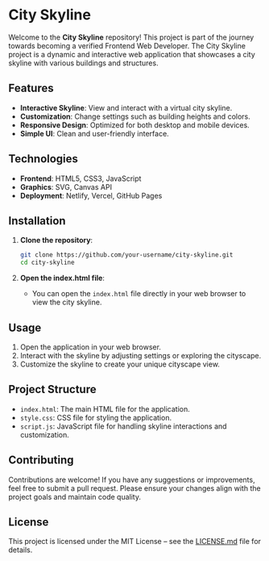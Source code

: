 # City Skyline

Welcome to the **City Skyline** repository! This project is part of the journey towards becoming a verified Frontend Web Developer. The City Skyline project is a dynamic and interactive web application that showcases a city skyline with various buildings and structures.

## Features

- **Interactive Skyline**: View and interact with a virtual city skyline.
- **Customization**: Change settings such as building heights and colors.
- **Responsive Design**: Optimized for both desktop and mobile devices.
- **Simple UI**: Clean and user-friendly interface.

## Technologies

- **Frontend**: HTML5, CSS3, JavaScript
- **Graphics**: SVG, Canvas API
- **Deployment**: Netlify, Vercel, GitHub Pages

## Installation

1. **Clone the repository**:
   ```bash
   git clone https://github.com/your-username/city-skyline.git
   cd city-skyline
   ```

2. **Open the index.html file**:
   - You can open the `index.html` file directly in your web browser to view the city skyline.

## Usage

1. Open the application in your web browser.
2. Interact with the skyline by adjusting settings or exploring the cityscape.
3. Customize the skyline to create your unique cityscape view.

## Project Structure

- `index.html`: The main HTML file for the application.
- `style.css`: CSS file for styling the application.
- `script.js`: JavaScript file for handling skyline interactions and customization.

## Contributing

Contributions are welcome! If you have any suggestions or improvements, feel free to submit a pull request. Please ensure your changes align with the project goals and maintain code quality.

## License

This project is licensed under the MIT License – see the [LICENSE.md](LICENSE.md) file for details.
